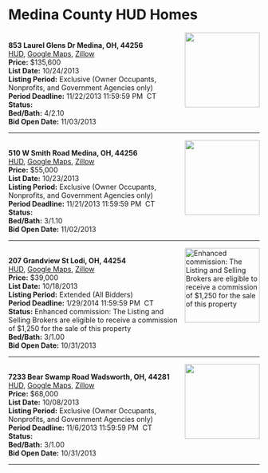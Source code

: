 # Medina County HUD Homes

[<img alt="" src="https://www.hudhomestore.com/pages/ImageShow.aspx?Case=412-630463" align="right" style="height:150px;">](http://www.hudhomestore.com/Listing/PropertyDetails.aspx?caseNumber=412-630463)  
**853 Laurel Glens Dr Medina, OH, 44256**  
[HUD](http://www.hudhomestore.com/Listing/PropertyDetails.aspx?caseNumber=412-630463), [Google Maps](http://maps.google.com/maps?q=853+Laurel+Glens+Dr+Medina%2C+OH%2C+44256), [Zillow](http://www.zillow.com/homes/853+Laurel+Glens+Dr+Medina%2C+OH%2C+44256/)  
**Price:** $135,600  
**List Date:** 10/24/2013  
**Listing Period:** Exclusive (Owner Occupants, Nonprofits, and Government Agencies only)  
**Period Deadline:** 11/22/2013 11:59:59 PM  CT  
**Status:**   
**Bed/Bath:** 4/2.10  
**Bid Open Date:** 11/03/2013

***

[<img alt="" src="https://www.hudhomestore.com/pages/ImageShow.aspx?Case=412-548023" align="right" style="height:150px;">](http://www.hudhomestore.com/Listing/PropertyDetails.aspx?caseNumber=412-548023)  
**510 W Smith Road Medina, OH, 44256**  
[HUD](http://www.hudhomestore.com/Listing/PropertyDetails.aspx?caseNumber=412-548023), [Google Maps](http://maps.google.com/maps?q=510+W+Smith+Road+Medina%2C+OH%2C+44256), [Zillow](http://www.zillow.com/homes/510+W+Smith+Road+Medina%2C+OH%2C+44256/)  
**Price:** $55,000  
**List Date:** 10/23/2013  
**Listing Period:** Exclusive (Owner Occupants, Nonprofits, and Government Agencies only)  
**Period Deadline:** 11/21/2013 11:59:59 PM  CT  
**Status:**   
**Bed/Bath:** 3/1.10  
**Bid Open Date:** 11/02/2013

***

[<img alt="Enhanced commission: The Listing and Selling Brokers are eligible to receive a commission of $1,250 for the sale of this property" src="https://www.hudhomestore.com/pages/ImageShow.aspx?Case=412-586492" align="right" style="height:150px;">](http://www.hudhomestore.com/Listing/PropertyDetails.aspx?caseNumber=412-586492)  
**207 Grandview St Lodi, OH, 44254**  
[HUD](http://www.hudhomestore.com/Listing/PropertyDetails.aspx?caseNumber=412-586492), [Google Maps](http://maps.google.com/maps?q=207+Grandview+St+Lodi%2C+OH%2C+44254), [Zillow](http://www.zillow.com/homes/207+Grandview+St+Lodi%2C+OH%2C+44254/)  
**Price:** $39,000  
**List Date:** 10/18/2013  
**Listing Period:** Extended (All Bidders)  
**Period Deadline:** 1/29/2014 11:59:59 PM  CT  
**Status:** Enhanced commission: The Listing and Selling Brokers are eligible to receive a commission of $1,250 for the sale of this property  
**Bed/Bath:** 3/1.00  
**Bid Open Date:** 10/31/2013

***

[<img alt="" src="https://www.hudhomestore.com/pages/ImageShow.aspx?Case=412-644562" align="right" style="height:150px;">](http://www.hudhomestore.com/Listing/PropertyDetails.aspx?caseNumber=412-644562)  
**7233 Bear Swamp Road Wadsworth, OH, 44281**  
[HUD](http://www.hudhomestore.com/Listing/PropertyDetails.aspx?caseNumber=412-644562), [Google Maps](http://maps.google.com/maps?q=7233+Bear+Swamp+Road+Wadsworth%2C+OH%2C+44281), [Zillow](http://www.zillow.com/homes/7233+Bear+Swamp+Road+Wadsworth%2C+OH%2C+44281/)  
**Price:** $68,000  
**List Date:** 10/08/2013  
**Listing Period:** Exclusive (Owner Occupants, Nonprofits, and Government Agencies only)  
**Period Deadline:** 11/6/2013 11:59:59 PM  CT  
**Status:**   
**Bed/Bath:** 3/1.00  
**Bid Open Date:** 10/31/2013

***


